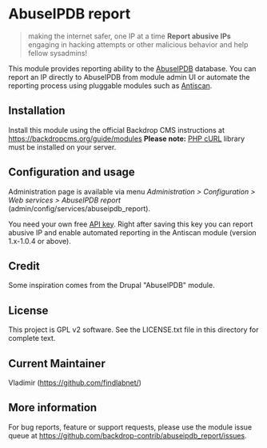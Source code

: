 AbuseIPDB report
================

> making the internet safer, one IP at a time
> **Report abusive IPs** engaging in hacking attempts or other malicious behavior and help fellow sysadmins!

This module provides reporting ability to the [AbuseIPDB](https://www.abuseipdb.com/) database.
You can report an IP directly to AbuseIPDB from module admin UI or 
automate the reporting process using pluggable modules such as [Antiscan](https://backdropcms.org/project/antiscan).

Installation
------------
Install this module using the official Backdrop CMS instructions at https://backdropcms.org/guide/modules
**Please note:** [PHP cURL](http://php.net/manual/en/curl.setup.php) library must be installed on your server. 

Configuration and usage
-----------------------
Administration page is available via menu *Administration > Configuration > 
Web services > AbuseIPDB report* (admin/config/services/abuseipdb_report). 

You need your own free [API key](https://www.abuseipdb.com/register).
Right after saving this key you can report abusive IP and enable automated reporting in the Antiscan module (version 1.x-1.0.4 or above).

Credit
------
Some inspiration comes from the Drupal "AbuseIPDB" module.

License
-------
This project is GPL v2 software. See the LICENSE.txt file in this directory for complete text.

Current Maintainer
------------------
Vladimir (https://github.com/findlabnet/)

More information
----------------
For bug reports, feature or support requests, please use the module 
issue queue at https://github.com/backdrop-contrib/abuseipdb_report/issues.
